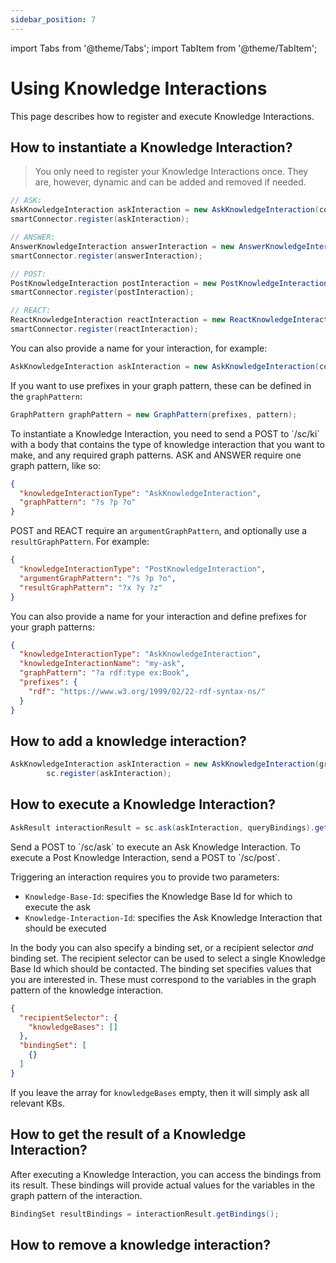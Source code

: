 ```yaml
---
sidebar_position: 7
---
```

import Tabs from '@theme/Tabs';
import TabItem from '@theme/TabItem';

# Using Knowledge Interactions
This page describes how to register and execute Knowledge Interactions.

## How to instantiate a Knowledge Interaction?
> You only need to register your Knowledge Interactions once. 
> They are, however, dynamic and can be added and removed if needed.

<Tabs groupId="tke-usage">
<TabItem value="java" label="Java">

```java
// ASK:
AskKnowledgeInteraction askInteraction = new AskKnowledgeInteraction(communicativeAct, graphPattern);
smartConnector.register(askInteraction);

// ANSWER:
AnswerKnowledgeInteraction answerInteraction = new AnswerKnowledgeInteraction(communicativeAct, graphPattern);
smartConnector.register(answerInteraction);

// POST:
PostKnowledgeInteraction postInteraction = new PostKnowledgeInteraction(communicativeAct, argumentGraphPattern, resultGraphPattern);
smartConnector.register(postInteraction);

// REACT:
ReactKnowledgeInteraction reactInteraction = new ReactKnowledgeInteraction(communicativeAct, argumentGraphPattern, resultGraphPattern);
smartConnector.register(reactInteraction);
```

You can also provide a name for your interaction, for example:
```java
AskKnowledgeInteraction askInteraction = new AskKnowledgeInteraction(communicativeAct, graphPattern, name); 
```

If you want to use prefixes in your graph pattern, these can be defined in the `graphPattern`:
```java
GraphPattern graphPattern = new GraphPattern(prefixes, pattern);
```

</TabItem>
<TabItem value="JSON" label="Rest API">
To instantiate a Knowledge Interaction, you need to send a POST to `/sc/ki` with a body that contains the type of knowledge interaction that you want to make, and any required graph patterns.
ASK and ANSWER require one graph pattern, like so:

```json
{
  "knowledgeInteractionType": "AskKnowledgeInteraction",
  "graphPattern": "?s ?p ?o"
}
```

POST and REACT require an `argumentGraphPattern`, and optionally use a `resultGraphPattern`. For example:

```json
{
  "knowledgeInteractionType": "PostKnowledgeInteraction",
  "argumentGraphPattern": "?s ?p ?o",
  "resultGraphPattern": "?x ?y ?z"
}
```

You can also provide a name for your interaction and define prefixes for your graph patterns:

```json
{
  "knowledgeInteractionType": "AskKnowledgeInteraction",
  "knowledgeInteractionName": "my-ask",
  "graphPattern": "?a rdf:type ex:Book",
  "prefixes": {
    "rdf": "https://www.w3.org/1999/02/22-rdf-syntax-ns/"
  }
}
```

</TabItem>
</Tabs>

## How to add a knowledge interaction?
<Tabs groupId="tke-usage">
<TabItem value="java" label="Java">

```java
AskKnowledgeInteraction askInteraction = new AskKnowledgeInteraction(graphPattern);
        sc.register(askInteraction);
```

</TabItem>
</Tabs>

## How to execute a Knowledge Interaction?
<Tabs groupId="tke-usage">
<TabItem value="java" label="Java">

```java
AskResult interactionResult = sc.ask(askInteraction, queryBindings).get();
```

</TabItem>
<TabItem value="JSON" label="Rest API">
Send a POST to `/sc/ask` to execute an Ask Knowledge Interaction.
To execute a Post Knowledge Interaction, send a POST to `/sc/post`.

Triggering an interaction requires you to provide two parameters:
* `Knowledge-Base-Id`: specifies the Knowledge Base Id for which to execute the ask
* `Knowledge-Interaction-Id`: specifies the Ask Knowledge Interaction that should be executed

In the body you can also specify a binding set, or a recipient selector *and* binding set.
The recipient selector can be used to select a single Knowledge Base Id which should be contacted.
The binding set specifies values that you are interested in. These must correspond to the variables in the graph pattern of the knowledge interaction.
```json
{
  "recipientSelector": {
    "knowledgeBases": []
  },
  "bindingSet": [
    {}
  ]
}
```
If you leave the array for `knowledgeBases` empty, then it will simply ask all relevant KBs.

</TabItem>
</Tabs>

## How to get the result of a Knowledge Interaction?
After executing a Knowledge Interaction, you can access the bindings from its result.
These bindings will provide actual values for the variables in the graph pattern of the interaction.

<Tabs groupId="tke-usage">
<TabItem value="java" label="Java">

```java
BindingSet resultBindings = interactionResult.getBindings();
```

</TabItem>
</Tabs>

## How to remove a knowledge interaction?
